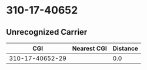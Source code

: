 # 310-17-40652
## Unrecognized Carrier


| CGI | Nearest CGI | Distance |
|-----|-------------|----------|
| 310-17-40652-29 |  | 0.0 |

